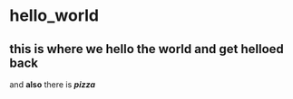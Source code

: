 # hello_world
## this is where we hello the world and get helloed back

and **also** there is ***pizza***
